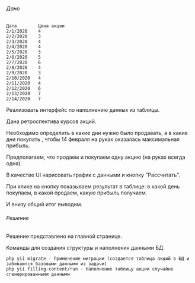 ###### Дано

    Дата     	Цена акции
    2/1/2020	4
    2/2/2020	3
    2/3/2020	4
    2/4/2020	4
    2/5/2020	3
    2/6/2020	5
    2/7/2020	6
    2/8/2020	4
    2/9/2020	3
    2/10/2020	4
    2/11/2020	4
    2/12/2020	6
    2/13/2020	7
    2/14/2020	7
	
Реализовать интерфейс по наполнению данных из таблицы.	

Дана ретроспектива курсов акций. 

Необходимо определить в какие дни нужно было продавать, а в какие дни покупать , чтобы 14 февраля на руках оказалась максимальная прибыль.
 
Предполагаем, что продаем и покупаем одну акцию (на руках всегда одна).
	
В качестве UI нарисовать график с данными и кнопку "Рассчитать".
 
При клике на кнопку показываем результат в таблице: в какой день покупаем, в какой продаем, какую прибыль получаем.
 
И внизу общий итог выводим.	

###### Решение

Решение представлено на главной странице. 

Команды для создания структуры и наполнения данными БД:

    php yii migrate - Применение миграции (создается таблица акций в БД и забиваются базовыми данными из задачи)
    php yii filling-content/run - Наполнение таблицу акции случайно сгенерированными данными